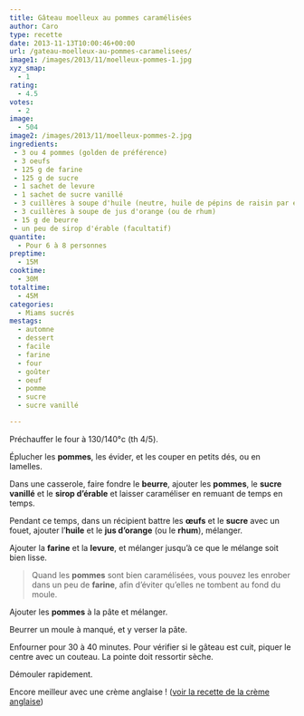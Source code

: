 ```yaml
---
title: Gâteau moelleux au pommes caramélisées
author: Caro
type: recette
date: 2013-11-13T10:00:46+00:00
url: /gateau-moelleux-au-pommes-caramelisees/
image1: /images/2013/11/moelleux-pommes-1.jpg
xyz_smap:
  - 1
rating:
  - 4.5
votes:
  - 2
image:
  - 504
image2: /images/2013/11/moelleux-pommes-2.jpg
ingredients:
 - 3 ou 4 pommes (golden de préférence)
 - 3 oeufs
 - 125 g de farine
 - 125 g de sucre
 - 1 sachet de levure
 - 1 sachet de sucre vanillé
 - 3 cuillères à soupe d'huile (neutre, huile de pépins de raisin par exemple)
 - 3 cuillères à soupe de jus d'orange (ou de rhum)
 - 15 g de beurre
 - un peu de sirop d'érable (facultatif)
quantite:
  - Pour 6 à 8 personnes
preptime:
  - 15M
cooktime:
  - 30M
totaltime:
  - 45M
categories:
  - Miams sucrés
mestags:
  - automne
  - dessert
  - facile
  - farine
  - four
  - goûter
  - oeuf
  - pomme
  - sucre
  - sucre vanillé

---
```

Préchauffer le four à 130/140°c (th 4/5).

Éplucher les **pommes**, les évider, et les couper en petits dés, ou en lamelles.

Dans une casserole, faire fondre le **beurre**, ajouter les **pommes**, le **sucre vanillé** et le **sirop d&rsquo;érable** et laisser caraméliser en remuant de temps en temps.

Pendant ce temps, dans un récipient battre les **œufs** et le **sucre** avec un fouet, ajouter l&rsquo;**huile** et le **jus d&rsquo;orange** (ou le **rhum**), mélanger.

Ajouter la **farine** et la **levure**, et mélanger jusqu&rsquo;à ce que le mélange soit bien lisse.

> Quand les **pommes** sont bien caramélisées, vous pouvez les enrober dans un peu de **farine**, afin d&rsquo;éviter qu&rsquo;elles ne tombent au fond du moule.

Ajouter les **pommes** à la pâte et mélanger.

Beurrer un moule à manqué, et y verser la pâte.

Enfourner pour 30 à 40 minutes. Pour vérifier si le gâteau est cuit, piquer le centre avec un couteau. La pointe doit ressortir sèche.

Démouler rapidement.

Encore meilleur avec une crème anglaise ! ([voir la recette de la crème anglaise][1])

 [1]: http://www.instamiam.fr/creme-anglaise/ "Crème anglaise"